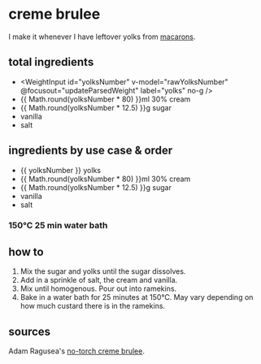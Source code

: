 <script setup lang="ts">
import { ref } from 'vue';

import WeightInput from '../components/WeightInput.vue';

const rawYolksNumber = ref(3);
const parsedYolksNumber = ref(3);

function updateParsedWeight() {
  parsedYolksNumber.value = rawYolksNumber.value;
}
</script>

# creme brulee

I make it whenever I have leftover yolks from [macarons](/macarons/base).

## total ingredients

- <WeightInput id="yolksNumber" v-model="rawYolksNumber" @focusout="updateParsedWeight" label="yolks" no-g />
- {{ Math.round(yolksNumber * 80) }}ml 30% cream
- {{ Math.round(yolksNumber * 12.5) }}g sugar
- vanilla
- salt

## ingredients by use case & order

- {{ yolksNumber }} yolks
- {{ Math.round(yolksNumber * 80) }}ml 30% cream
- {{ Math.round(yolksNumber * 12.5) }}g sugar
- vanilla
- salt

### 150°C 25 min water bath

## how to

1. Mix the sugar and yolks until the sugar dissolves.
2. Add in a sprinkle of salt, the cream and vanilla.
3. Mix until homogenous. Pour out into ramekins.
4. Bake in a water bath for 25 minutes at 150°C. May vary depending on how much custard there is in the ramekins.

## sources

Adam Ragusea's [no-torch creme brulee](https://www.youtube.com/watch?v=9Jja-kf5z4U).
